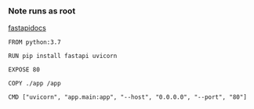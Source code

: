 
### Note runs as root 
[fastapidocs](https://fastapi.tiangolo.com/deployment/docker/)

````
FROM python:3.7

RUN pip install fastapi uvicorn

EXPOSE 80

COPY ./app /app

CMD ["uvicorn", "app.main:app", "--host", "0.0.0.0", "--port", "80"]
````
